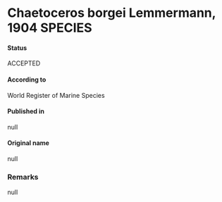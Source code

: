 Chaetoceros borgei Lemmermann, 1904 SPECIES
=======

#### Status
ACCEPTED

#### According to
World Register of Marine Species

#### Published in
null

#### Original name
null

### Remarks
null